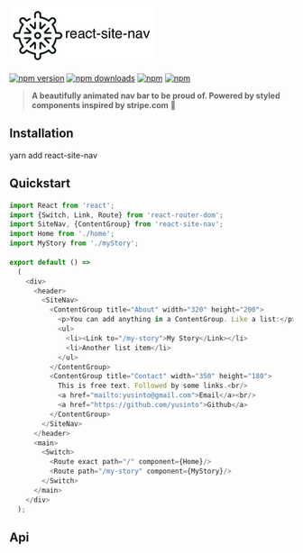 <img src="logo.jpg" height="100" />

[![npm version](https://img.shields.io/npm/v/react-site-nav.svg?style=flat-square)](https://www.npmjs.com/package/react-site-nav) [![npm downloads](https://img.shields.io/npm/dm/react-site-nav.svg?style=flat-square)](https://www.npmjs.com/package/react-site-nav) [![npm](https://img.shields.io/npm/dt/react-site-nav.svg?style=flat-square)](https://www.npmjs.com/package/react-site-nav) [![npm](https://img.shields.io/npm/l/react-site-nav.svg?style=flat-square)](https://www.npmjs.com/package/react-site-nav)

> **A beautifully animated nav bar to be proud of. Powered by styled components inspired by stripe.com** :tada:

## Installation

yarn add react-site-nav

## Quickstart

```js
import React from 'react';
import {Switch, Link, Route} from 'react-router-dom';
import SiteNav, {ContentGroup} from 'react-site-nav';
import Home from './home';
import MyStory from './myStory';

export default () =>
  (
    <div>
      <header>
        <SiteNav>
          <ContentGroup title="About" width="320" height="200">
            <p>You can add anything in a ContentGroup. Like a list:</p>
            <ul>
              <li><Link to="/my-story">My Story</Link></li>
              <li>Another list item</li>
            </ul>
          </ContentGroup>
          <ContentGroup title="Contact" width="350" height="180">
            This is free text. Followed by some links.<br/>
            <a href="mailto:yusinto@gmail.com">Email</a><br/>
            <a href="https://github.com/yusinto">Github</a>
          </ContentGroup>
        </SiteNav>
      </header>
      <main>
        <Switch>
          <Route exact path="/" component={Home}/>
          <Route path="/my-story" component={MyStory}/>
        </Switch>
      </main>
    </div>
  );

```

## Api

